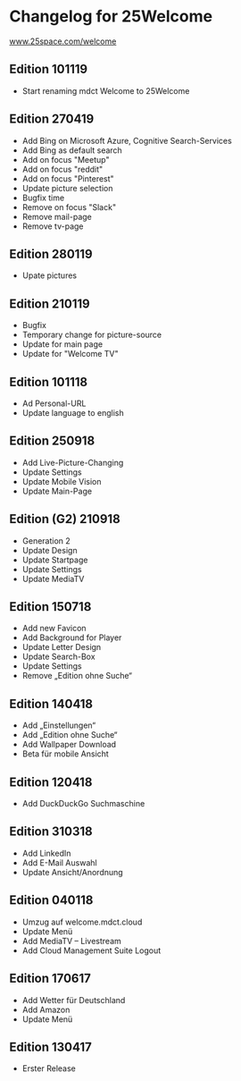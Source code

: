# Changelog for 25Welcome
www.25space.com/welcome

## Edition 101119
- Start renaming mdct Welcome to 25Welcome


## Edition 270419
- Add Bing on Microsoft Azure, Cognitive Search-Services
- Add Bing as default search
- Add on focus "Meetup"
- Add on focus "reddit"
- Add on focus "Pinterest"
- Update picture selection
- Bugfix time
- Remove on focus "Slack"
- Remove mail-page
- Remove tv-page


## Edition 280119
- Upate pictures


## Edition 210119
- Bugfix
- Temporary change for picture-source
- Update for main page
- Update for "Welcome TV"


## Edition 101118
- Ad Personal-URL
- Update language to english


## Edition 250918

- Add Live-Picture-Changing
- Update Settings
- Update Mobile Vision
- Update Main-Page


## Edition (G2) 210918

- Generation 2
- Update Design
- Update Startpage
- Update Settings
- Update MediaTV
 

## Edition 150718

- Add new Favicon
- Add Background for Player
- Update Letter Design
- Update Search-Box
- Update Settings
- Remove „Edition ohne Suche“
 

## Edition 140418

- Add „Einstellungen“
- Add „Edition ohne Suche“
- Add Wallpaper Download
- Beta für mobile Ansicht
 

## Edition 120418

- Add DuckDuckGo Suchmaschine
 

## Edition 310318

- Add LinkedIn
- Add E-Mail Auswahl
- Update Ansicht/Anordnung
 

## Edition 040118

- Umzug auf welcome.mdct.cloud
- Update Menü
- Add MediaTV – Livestream
- Add Cloud Management Suite Logout
 

## Edition 170617

- Add Wetter für Deutschland
- Add Amazon
- Update Menü
 

## Edition 130417

- Erster Release
